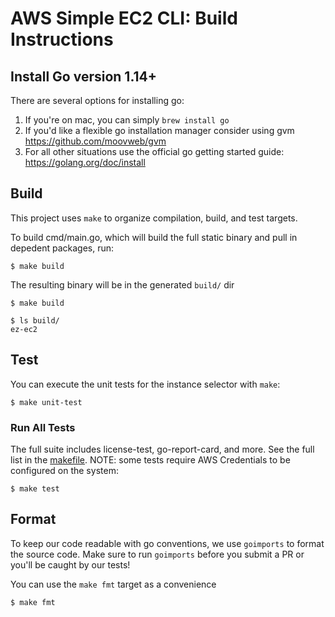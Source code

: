 # AWS Simple EC2 CLI: Build Instructions

## Install Go version 1.14+

There are several options for installing go:

1. If you're on mac, you can simply `brew install go`
2. If you'd like a flexible go installation manager consider using gvm https://github.com/moovweb/gvm
3. For all other situations use the official go getting started guide: https://golang.org/doc/install

## Build

This project uses `make` to organize compilation, build, and test targets.

To build cmd/main.go, which will build the full static binary and pull in depedent packages, run:
```
$ make build
```

The resulting binary will be in the generated `build/` dir

```
$ make build

$ ls build/
ez-ec2
```

## Test

You can execute the unit tests for the instance selector with `make`:

```
$ make unit-test
```

### Run All Tests

The full suite includes license-test, go-report-card, and more. See the full list in the [makefile](./Makefile). NOTE: some tests require AWS Credentials to be configured on the system: 

```
$ make test
```

## Format

To keep our code readable with go conventions, we use `goimports` to format the source code.
Make sure to run `goimports` before you submit a PR or you'll be caught by our tests! 

You can use the `make fmt` target as a convenience
```
$ make fmt
```